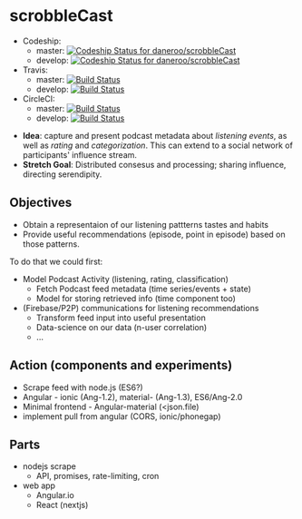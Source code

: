 # scrobbleCast

- Codeship:
  - master: [![Codeship Status for daneroo/scrobbleCast](https://app.codeship.com/projects/b7551137-f057-4a12-807a-7a8ae23bddab/status?branch=master)](https://app.codeship.com/projects/434233)
  - develop: [![Codeship Status for daneroo/scrobbleCast](https://app.codeship.com/projects/b7551137-f057-4a12-807a-7a8ae23bddab/status?branch=develop)](https://app.codeship.com/projects/434233)
- Travis:
  - master: [![Build Status](https://travis-ci.org/daneroo/scrobbleCast.svg?branch=master)](https://travis-ci.org/daneroo/scrobbleCast)
  - develop: [![Build Status](https://travis-ci.org/daneroo/scrobbleCast.svg?branch=develop)](https://travis-ci.org/daneroo/scrobbleCast)
- CircleCI:
  - master: [![Build Status](https://circleci.com/gh/daneroo/scrobbleCast.svg?&style=shield)](https://circleci.com/gh/daneroo/scrobbleCast)
  - develop: [![Build Status](https://circleci.com/gh/daneroo/scrobbleCast/tree/develop.svg?style=shield)](https://circleci.com/gh/daneroo/scrobbleCast)



* __Idea__: capture and present podcast metadata about *listening events*, as well as *rating* and *categorization*. This can extend to a social network of participants' influence stream.
* __Stretch Goal__: Distributed consesus and processing; sharing influence, directing serendipity.

## Objectives 

* Obtain a representaion of our listening pattterns tastes and habits
* Provide useful recommendations (episode, point in episode) based on those patterns.

To do that we could first:

* Model Podcast Activity (listening, rating, classification)
  * Fetch Podcast feed metadata (time series/events + state)
  * Model for storing retrieved info (time component too)
* (Firebase/P2P) communications for listening recommendations
  * Transform feed input into useful presentation
  * Data-science on our data (n-user correlation)
  * ...

## Action (components and experiments)

* Scrape feed with node.js (ES6?)
* Angular - ionic (Ang-1.2), material- (Ang-1.3), ES6/Ang-2.0
* Minimal frontend - Angular-material (<json.file)
* implement pull from angular (CORS, ionic/phonegap)

## Parts

* nodejs scrape
    * API, promises, rate-limiting, cron
* web app
    * Angular.io 
    * React (nextjs)